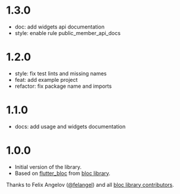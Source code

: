 # 1.3.0

- doc: add widgets api documentation
- style: enable rule public_member_api_docs

# 1.2.0

- style: fix test lints and missing names
- feat: add example project
- refactor: fix package name and imports

# 1.1.0

- docs: add usage and widgets documentation

# 1.0.0

- Initial version of the library.
- Based on [flutter_bloc](https://pub.dev/packages/flutter_bloc) from [bloc library](https://bloclibrary.dev/).

Thanks to Felix Angelov ([@felangel](https://github.com/felangel)) and all [bloc library contributors](https://github.com/felangel/bloc/graphs/contributors).
